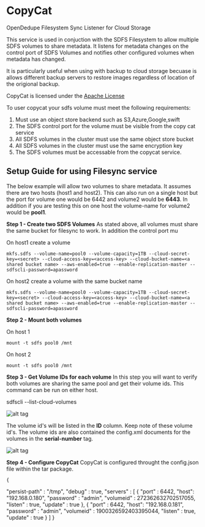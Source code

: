 # CopyCat
OpenDedupe Filesystem Sync Listener for Cloud Storage

This service is used in conjuction with the SDFS Filesystem to allow multiple SDFS volumes to share metadata. It listens for metadata changes on the control port of SDFS Volumes and notifies other configured volumes when metadata has changed. 

It is particularly useful when using with backup to cloud storage becuase is allows different backup servers to restore images regardless of location of the origional backup.

CopyCat is licensed under the [Apache License](http://www.apache.org/licenses/LICENSE-2.0)

To user copycat your sdfs volume must meet the following requirements:

1. Must use an object store backend such as S3,Azure,Google,swift
2. The SDFS control port for the volume must be visible from the copy cat service
3. All SDFS volumes in the cluster must use the same object store bucket
4. All SDFS volumes in the cluster must use the same encryption key
5. The SDFS volumes must be accessable from the copycat service.

## Setup Guide for using Filesync service
The below example will allow two volumes to share metadata. It assumes there are two hosts (host1 and host2). This can also run on a single host but the port for volume one would be 6442 and volume2 would be **6443**. In addition if you are testing this on one host the volume-name for volume2 would be **pool1**.

**Step 1 - Create two SDFS Volumes**
As stated above, all volumes must share the same bucket for filesync to work. In addition the control port mu

On host1 create a volume

    mkfs.sdfs --volume-name=pool0 --volume-capacity=1TB --cloud-secret-key=<secret> --cloud-access-key=<access-key> --cloud-bucket-name=<a shared bucket name> --aws-enabled=true --enable-replication-master --sdfscli-password=apassword
    
On host2 create a volume with the same bucket name

    mkfs.sdfs --volume-name=pool0 --volume-capacity=1TB --cloud-secret-key=<secret> --cloud-access-key=<access-key> --cloud-bucket-name=<a shared bucket name> --aws-enabled=true --enable-replication-master --sdfscli-password=apassword

**Step 2 - Mount both volumes**

On host 1

    mount -t sdfs pool0 /mnt
    
On host 2

    mount -t sdfs pool0 /mnt

**Step 3 - Get Volume IDs for each volume**
In this step you will want to verify both volumes are sharing the same pool and get their volume ids. This command can be run on either host.
    
  sdfscli --list-cloud-volumes
  
![alt tag](http://www.opendedup.org/images/listcloudvolumes.png)
  
The volume id's will be listed in the **ID** column. Keep note of these volume id's. The volume ids are also contained the config.xml documents for the volumes in the **serial-number** tag.

![alt tag](http://www.opendedup.org/images/serialnumber.png)

**Step 4 - Configure CopyCat**
CopyCat is configured throught the config.json file within the tar package.

    {
"persist-path" : "/tmp",
"debug" : true,
"servers" : [ {
        "port" : 6442,
        "host": "192.168.0.180",
        "password" : "admin",
        "volumeid" : 272362632702517055,
        "listen" : true,
        "update" : true
},
{
        "port" : 6442,
        "host": "192.168.0.181",
        "password" : "admin",
        "volumeid" : 1900326592403395044,
        "listen" : true,
        "update" : true
}
]
}


